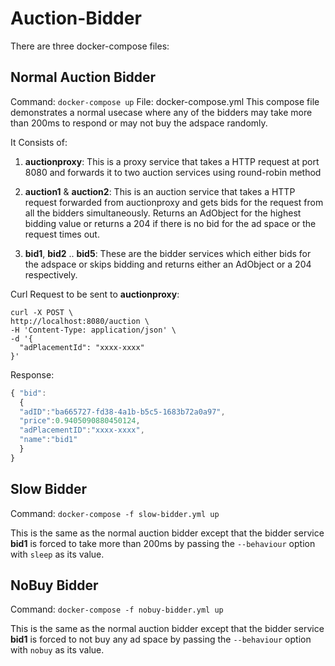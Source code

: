 # Auction-Bidder

There are three docker-compose files:

## Normal Auction Bidder

  Command: `docker-compose up`
  File: docker-compose.yml
  This compose file demonstrates a normal usecase where any of the bidders may take more than 200ms to respond or may not buy   the adspace randomly. 
  
  It Consists of:
  
   1. **auctionproxy**: This is a proxy service that takes a HTTP request at port 8080 and forwards it to two
                          auction services using round-robin method
                          
   2. **auction1** & **auction2**: This is an auction service that takes a HTTP request forwarded from auctionproxy and 
                                    gets bids for the request from all the bidders simultaneously. Returns an AdObject
                                    for the highest bidding value or returns a 204 if there is no bid for the ad space or the request times out.
                                    
  3. **bid1**, **bid2** .. **bid5**: These are the bidder services which either bids for the adspace or skips bidding and returns either an AdObject or a 204 respectively.
  
  Curl Request to be sent to **auctionproxy**: 
  ```
  curl -X POST \
  http://localhost:8080/auction \
  -H 'Content-Type: application/json' \
  -d '{
    "adPlacementId": "xxxx-xxxx"
}'
  ```
  Response:
  ``` javascript
  { "bid":
    {
    "adID":"ba665727-fd38-4a1b-b5c5-1683b72a0a97",
    "price":0.9405090880450124,
    "adPlacementID":"xxxx-xxxx",
    "name":"bid1"
    }
  }
  ```
  
  ## Slow Bidder
  Command: `docker-compose -f slow-bidder.yml up`
  
  This is the same as the normal auction bidder except that the bidder service **bid1** is forced to take more than 200ms by passing the `--behaviour` option with `sleep` as its value.
  
  ## NoBuy Bidder
  Command: `docker-compose -f nobuy-bidder.yml up`
  
  This is the same as the normal auction bidder except that the bidder service **bid1** is forced to not buy any ad space by passing the `--behaviour` option with `nobuy` as its value.
  
  
